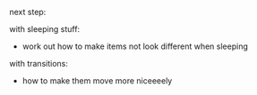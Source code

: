 next step:

with sleeping stuff:
- work out how to make items not look different when sleeping

with transitions:
- how to make them move more niceeeely